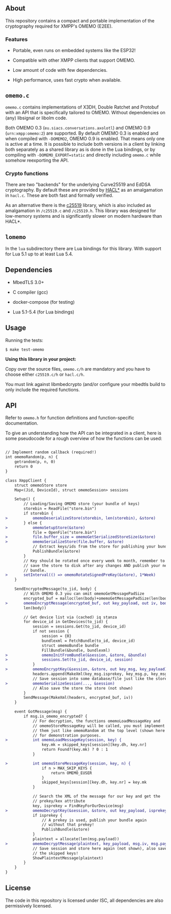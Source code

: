 ## About

This repository contains a compact and portable implementation of the
cryptography required for XMPP's OMEMO (E2EE).

### Features

- Portable, even runs on embedded systems like the ESP32!

- Compatible with other XMPP clients that support OMEMO.

- Low amount of code with few dependencies.

- High performance, uses fast crypto when available.

## `omemo.c`

`omemo.c` contains implementations of X3DH, Double Ratchet and
Protobuf with an API that is specifically tailored to OMEMO. Without
dependencies on (any) libsignal or libolm code.

Both OMEMO 0.3 (`eu.siacs.conversations.axolotl`) and OMEMO 0.9
(`urn:xmpp:omemo:2`) are supported. By default OMEMO 0.3 is enabled and
when compiled with `-DOMEMO2`, OMEMO 0.9 is enabled. That means only
one is active at a time. It is possible to include both versions in a
client by linking both separately as a shared library as is done in
the Lua bindings, or by compiling with `-DOMEMO_EXPORT=static` and
directly including `omemo.c` while somehow reexporting the API.

### Crypto functions

There are two "backends" for the underlying Curve25519 and EdDSA
cryptography. By default these are provided by
[HACL\*](https://github.com/hacl-star/hacl-star) as an amalgamation in
`hacl.c`. These are both fast and formally verified.

As an alternative there is the
[c25519](https://www.dlbeer.co.nz/oss/c25519.html) library, which is
also included as amalgamation in `/c25519.c` and `/c25519.h`. This
library was designed for low-memory systems and is significantly slower
on modern hardware than HACL\*.

## `lomemo`

In the `lua` subdirectory there are Lua bindings for this library. With
support for Lua 5.1 up to at least Lua 5.4.

## Dependencies

- MbedTLS 3.0+

- C compiler (gcc)

- docker-compose (for testing)

- Lua 5.1-5.4 (for Lua bindings)

## Usage

Running the tests:

 `$ make test-omemo`

**Using this library in your project:**

Copy over the source files, `omemo.c/h` are mandatory and you have to
choose either `c25519.c/h` or `hacl.c/h`.

You must link against libmbedcrypto (and/or configure your mbedtls build
to only include the required functions.

## API

Refer to `omemo.h` for function definitions and function-specific
documentation.

To give an understanding how the API can be integrated in a client, here
is some pseudocode for a rough overview of how the functions can be used:

```diff

// Implement random callback (required!)
int omemoRandom(p, n) {
    getrandom(p, n, 0)
    return 0
}

class XmppClient {
    struct omemoStore store
    Map<(Jid, DeviceId), struct omemoSession> sessions

    Setup() {
        // Loading/Saving OMEMO store (your bundle of keys)
        storebin = ReadFile("store.bin")
        if storebin {
>           omemoDeserializeStore(storebin, len(storebin), &store)
        } else {
>           omemoSetupStore(&store)
            file = OpenFile("store.bin")
>           file.buffer_size = omemoGetSerializedStoreSize(&store)
>           omemoSerializeStore(file.buffer, &store)
            // Extract keys/ids from the store for publishing your bundle
            PublishBundle(&store)
        }
        // Key should be rotated once every week to month, remember to
        // save the store to disk after any changes AND publish your new
        // bundle.
>       setInterval(() => omemoRotateSignedPreKey(&store), 1*Week)
    }

    SendEncryptedMessage(to_jid, body) {
        // With OMEMO 0.3 you can omit omemoGetMessagePadSize
        encrypted_buf = malloc(len(body)+omemoGetMessagePadSize(len(body)))
>       omemoEncryptMessage(encrypted_buf, out key_payload, out iv, body,
        len(body))

        // Get device list via (cached) iq stanza
        for device_id in GetDevices(to_jid) {
            session = sessions.Get(to_jid, device_id)
            if not session {
                session = {0}
                bundlexml = FetchBundle(to_id, device_id)
                struct omemoBundle bundle
                FillBundle(&bundle, bundlexml)
>               omemoInitFromBundle(&session, &store, &bundle)
>               sessions.Set(to_jid, device_id, session)
            }
>           omemoEncryptKey(&session, &store, out key_msg, key_payload)
            headers.append(MakeXml(key_msg.isprekey, key_msg.p, key_msg.n))
            // Save session into some database/file just like the store
>           omemoSerializeSession(..., &session)
            // Also save the store the store (not shown)
        }
        SendMessage(MakeXml(headers, encrypted_buf, iv))
    }

    event GotMessage(msg) {
        if msg.is_omemo_encrypted? {
            // For decryption, the functions omemoLoadMessageKey and
            // omemoStoreMessageKey will be called, you must implement
            // them just like omemoRandom at the top level (shown here
            // for demonstration purposes.
>           int omemoLoadMessageKey(session, key) {
                key.mk = skipped_keys[session][key.dh, key.nr]
                return Found?(key.mk) ? 0 : 1
            }

>           int omemoStoreMessageKey(session, key, n) {
                if n > MAX_SKIP_KEYS {
                    return OMEMO_EUSER
                }
                skipped_keys[session][key.dh, key.nr] = key.mk
            }

            // Search the XML of the message for our key and get the
            // prekey/kex attribute
            key, isprekey = FindKeyForOurDevice(msg)
>           omemoDecryptKey(&session, &store, out key_payload, isprekey, key)
            if isprekey {
                // A prekey is used, publish your bundle again
                // without that prekey!
                PublishBundle(&store)
            }
            plaintext = allocate(len(msg.payload))
>           omemoDecryptMessage(plaintext, key_payload, msg.iv, msg.payload, len(msg.payload))
            // Save session and store here again (not shown), also save
            // the skipped keys!
            ShowPlaintextMessage(plaintext)
        }
    }
}

```

## License

The code in this repository is licensed under ISC, all dependencies are also permissively licensed.
